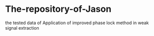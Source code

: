 # The-repository-of-Jason
the tested data of Application of improved phase lock method in weak signal extraction
